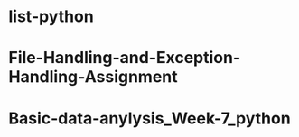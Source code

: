 # list-python
# File-Handling-and-Exception-Handling-Assignment
# Basic-data-anylysis_Week-7_python
